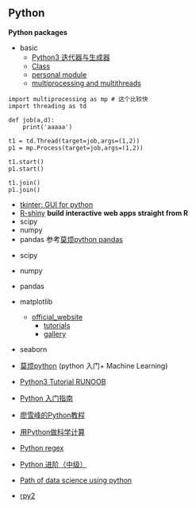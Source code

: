 ﻿


## **Python**

**Python packages**
* basic
  * [Python3 迭代器与生成器](http://www.runoob.com/python3/python3-iterator-generator.html)
  * [Class](https://morvanzhou.github.io/tutorials/python-basic/basic/09-1-class/)
  * [personal module](https://morvanzhou.github.io/tutorials/python-basic/basic/12-2-personal-module/)
  * [multiprocessing and multithreads](https://morvanzhou.github.io/tutorials/python-basic/multiprocessing/2-add/)
```
import multiprocessing as mp # 这个比较快
import threading as td

def job(a,d):
    print('aaaaa')

t1 = td.Thread(target=job,args=(1,2))
p1 = mp.Process(target=job,args=(1,2))

t1.start()
p1.start()

t1.join()
p1.join()

  ```
  * [tkinter: GUI for python](https://morvanzhou.github.io/tutorials/python-basic/tkinter/)
  * [R-shiny](https://shiny.rstudio.com/) **build interactive web apps straight from R**
* scipy
* numpy
* pandas 参考[莫烦python pandas][1]

[1]: https://morvanzhou.github.io/tutorials/data-manipulation/np-pd/

* scipy
* numpy
* pandas
* matplotlib 
	* [official_website](https://matplotlib.org/)
		* [tutorials](https://matplotlib.org/tutorials/index.html#introductory)
		* [gallery](https://matplotlib.org/gallery/index.html)
* seaborn

* [莫烦python](https://morvanzhou.github.io/) (python 入门+ Machine Learning)
* [Python3 Tutorial RUNOOB](http://www.runoob.com/python3/python3-tutorial.html)
* [Python 入门指南](http://www.pythondoc.com/pythontutorial3/index.html)
* [廖雪峰的Python教程](https://www.liaoxuefeng.com/wiki/0014316089557264a6b348958f449949df42a6d3a2e542c000)
* [用Python做科学计算](https://wizardforcel.gitbooks.io/hyry-studio-scipy/content/)
* [Python regex](https://docs.python.org/3.6/library/re.html)
* [Python 进阶（中级）](http://docs.pythontab.com/interpy/)
* [Path of data science using python](http://www.evernote.com/l/ALzgYtH566lHKZUu1l5P_uhRwn-uImxGoQg/)

* [rpy2](https://rpy2.bitbucket.io) 
